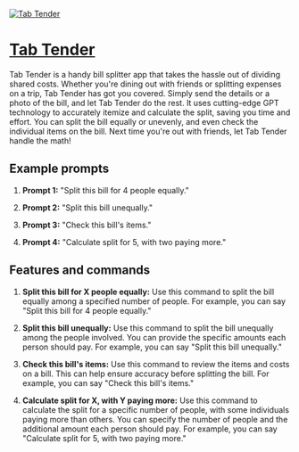 [![Tab Tender](https://files.oaiusercontent.com/file-4jK4ay1QSkK8yePvteq2ICo4?se=2123-10-16T19%3A45%3A16Z&sp=r&sv=2021-08-06&sr=b&rscc=max-age%3D31536000%2C%20immutable&rscd=attachment%3B%20filename%3D74e32d64-84d6-45cd-9d86-1f115ebaf8d1.png&sig=QG9MUCe7r55QSShGppcv0EyraQ8TlXdDDAcwmx/lpwY%3D)](https://chat.openai.com/g/g-UfpzBsqrb-tab-tender)

# [Tab Tender](https://chat.openai.com/g/g-UfpzBsqrb-tab-tender)

Tab Tender is a handy bill splitter app that takes the hassle out of dividing shared costs. Whether you're dining out with friends or splitting expenses on a trip, Tab Tender has got you covered. Simply send the details or a photo of the bill, and let Tab Tender do the rest. It uses cutting-edge GPT technology to accurately itemize and calculate the split, saving you time and effort. You can split the bill equally or unevenly, and even check the individual items on the bill. Next time you're out with friends, let Tab Tender handle the math!

## Example prompts

1. **Prompt 1:** "Split this bill for 4 people equally."

2. **Prompt 2:** "Split this bill unequally."

3. **Prompt 3:** "Check this bill's items."

4. **Prompt 4:** "Calculate split for 5, with two paying more."

## Features and commands

1. **Split this bill for X people equally:** Use this command to split the bill equally among a specified number of people. For example, you can say "Split this bill for 4 people equally."

2. **Split this bill unequally:** Use this command to split the bill unequally among the people involved. You can provide the specific amounts each person should pay. For example, you can say "Split this bill unequally."

3. **Check this bill's items:** Use this command to review the items and costs on a bill. This can help ensure accuracy before splitting the bill. For example, you can say "Check this bill's items."

4. **Calculate split for X, with Y paying more:** Use this command to calculate the split for a specific number of people, with some individuals paying more than others. You can specify the number of people and the additional amount each person should pay. For example, you can say "Calculate split for 5, with two paying more."